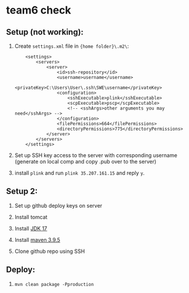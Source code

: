 # team6 check

## Setup (not working):

1. Create `settings.xml` file in `{home folder}\.m2\`:

   ```
       <settings>
           <servers>
               <server>
                   <id>ssh-repository</id>
                   <username>username</username>
                   <privateKey>C:\Users\User\.ssh\SWE\username</privateKey>
                   <configuration>
                       <sshExecutable>plink</sshExecutable>
                       <scpExecutable>pscp</scpExecutable>
                       <!-- <sshArgs>other arguments you may need</sshArgs> -->
                   </configuration>
                   <filePermissions>664</filePermissions>
                   <directoryPermissions>775</directoryPermissions>
               </server>
           </servers>
       </settings>
   ```

2. Set up SSH key access to the server with corresponding username (generate on local comp and copy .pub over to the server)

3. install `plink` and run `plink 35.207.161.15` and reply `y`.

## Setup 2:

1. Set up github deploy keys on server

2. Install tomcat

3. Install [JDK 17](https://www.rosehosting.com/blog/how-to-install-java-17-lts-on-ubuntu-20-04/)

4. Install [maven 3.9.5](https://phoenixnap.com/kb/install-maven-on-ubuntu)

5. Clone github repo using SSH

## Deploy:

1. `mvn clean package -Pproduction`

<!-- 2. Copy .war file to the server path `/opt/tomcat/updated/webapps/` -->
